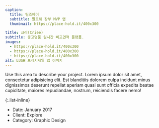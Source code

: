 ```yaml
---
caption:
  title: 팀즈에이
  subtitle: 말로해 장부 MVP 앱
  thumbnail: https://place-hold.it/400x300

title: 크리(Criee)
subtitle: 중고명품 실시간 비교견적 플랫폼.
images:
  - https://place-hold.it/400x300
  - https://place-hold.it/400x300
  - https://place-hold.it/400x300
alt: LUSH 프레시세일 앱 이미지
---
```


Use this area to describe your project. Lorem ipsum dolor sit amet, consectetur adipisicing elit. Est blanditiis dolorem culpa incidunt minus dignissimos deserunt repellat aperiam quasi sunt officia expedita beatae cupiditate, maiores repudiandae, nostrum, reiciendis facere nemo!

{:.list-inline}

- Date: January 2017
- Client: Explore
- Category: Graphic Design
